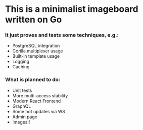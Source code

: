 # This is a minimalist imageboard written on Go

### It just proves and tests some techniques, e.g.:

- PostgreSQL integration
- Gorilla multiplexer usage
- Built-in template usage
- Logging
- Caching

### What is planned to do:

- Unit tests
- More multi-access stability
- Modern React Frontend
- GraphQL
- Some hot updates via WS
- Admin page
- Images!!